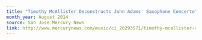 ```yaml
---
title: "Timothy McAllister Deconstructs John Adams' Saxophone Concerto"
month_year: August 2014
source: San Jose Mercury News
link: http://www.mercurynews.com/music/ci_26293571/timothy-mcallister-deconstructs-john-adams-saxophone-concerto
---
```

